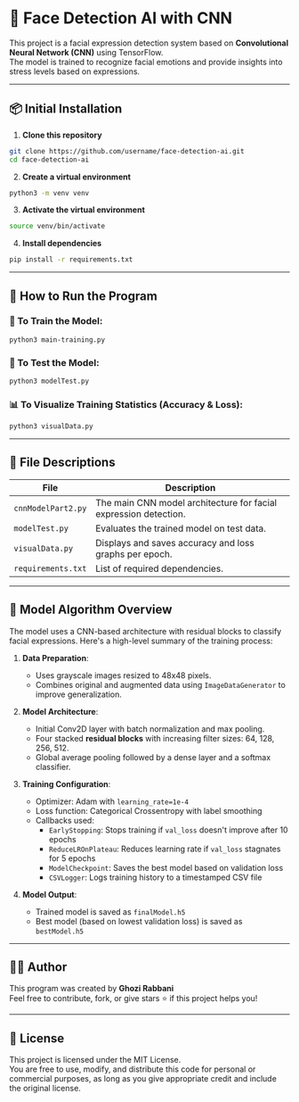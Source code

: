 # 🧠 Face Detection AI with CNN

This project is a facial expression detection system based on **Convolutional Neural Network (CNN)** using TensorFlow.  
The model is trained to recognize facial emotions and provide insights into stress levels based on expressions.

---

## 📦 Initial Installation

1. **Clone this repository**
```bash
git clone https://github.com/username/face-detection-ai.git
cd face-detection-ai
```

2. **Create a virtual environment**
```bash
python3 -m venv venv
```

3. **Activate the virtual environment**
```bash
source venv/bin/activate
```

4. **Install dependencies**
```bash
pip install -r requirements.txt
```

---

## 🚀 How to Run the Program

### 🔧 To Train the Model:
```bash
python3 main-training.py
```

### 🧪 To Test the Model:
```bash
python3 modelTest.py
```

### 📊 To Visualize Training Statistics (Accuracy & Loss):
```bash
python3 visualData.py
```

---

## 📁 File Descriptions

| File | Description |
|------|-------------|
| `cnnModelPart2.py` | The main CNN model architecture for facial expression detection. |
| `modelTest.py` | Evaluates the trained model on test data. |
| `visualData.py` | Displays and saves accuracy and loss graphs per epoch. |
| `requirements.txt` | List of required dependencies. |

---

## 🧠 Model Algorithm Overview

The model uses a CNN-based architecture with residual blocks to classify facial expressions. Here's a high-level summary of the training process:

1. **Data Preparation**:
   - Uses grayscale images resized to 48x48 pixels.
   - Combines original and augmented data using `ImageDataGenerator` to improve generalization.

2. **Model Architecture**:
   - Initial Conv2D layer with batch normalization and max pooling.
   - Four stacked **residual blocks** with increasing filter sizes: 64, 128, 256, 512.
   - Global average pooling followed by a dense layer and a softmax classifier.

3. **Training Configuration**:
   - Optimizer: Adam with `learning_rate=1e-4`
   - Loss function: Categorical Crossentropy with label smoothing
   - Callbacks used:
     - `EarlyStopping`: Stops training if `val_loss` doesn't improve after 10 epochs
     - `ReduceLROnPlateau`: Reduces learning rate if `val_loss` stagnates for 5 epochs
     - `ModelCheckpoint`: Saves the best model based on validation loss
     - `CSVLogger`: Logs training history to a timestamped CSV file

4. **Model Output**:
   - Trained model is saved as `finalModel.h5`
   - Best model (based on lowest validation loss) is saved as `bestModel.h5`

---

## 👨‍💼 Author

This program was created by **Ghozi Rabbani**  
Feel free to contribute, fork, or give stars ⭐ if this project helps you!

---

## 📜 License

This project is licensed under the MIT License.  
You are free to use, modify, and distribute this code for personal or commercial purposes, as long as you give appropriate credit and include the original license.